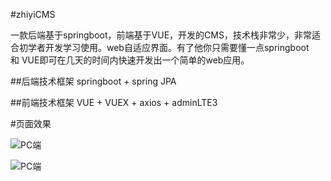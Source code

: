 #zhiyiCMS

  一款后端基于springboot，前端基于VUE，开发的CMS，技术栈非常少，非常适合初学者开发学习使用。web自适应界面。有了他你只需要懂一点springboot<br/>
和 VUE即可在几天的时间内快速开发出一个简单的web应用。

##后端技术框架
springboot + spring JPA 

##前端技术框架
VUE + VUEX + axios + adminLTE3

#页面效果

![PC端](http://cdn.zhiyigo.cn/CMS-PC.jpg)

![PC端](http://cdn.zhiyigo.cn/CMS-Phone.jpg)
